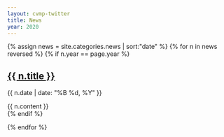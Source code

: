 ```yaml
---
layout: cvmp-twitter
title: News
year: 2020
---
```


<div class="col-12 col-sm-12 col-lg-12 news">

  {% assign news = site.categories.news | sort:"date" %}
  {% for n in news reversed %}
 {% if n.year == page.year %}
    <div class="panel panel-default bottom3">
        <div class="panel-heading">
            <h2 class="panel-title"><a href="{{ site.url }}{{ site.baseurl }}{{ n.url }}">{{ n.title }}</a></h2>
            <p>{{ n.date | date: "%B %d, %Y" }}</p>
        </div>
        <div class="panel-body">
            {{ n.content }}
        </div>
    </div>
    {% endif %}

{% endfor %}
</div><!--/span-->